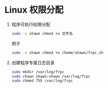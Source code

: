 # Linux 权限分配

1. 程序可执行权限分配

   ```sh
   sudo -u shawn chmod +x 文件名
   ```

   例子

   ```sh
   sudo -u shawn chmod +x /home/shawn/frpc.sh
   ```

2. 创建程序专属日志目录

   ```sh
   sudo mkdir /var/log/frpc
   sudo chown shawn:shawn /var/log/frpc
   sudo chmod 755 /var/log/frpc
   ```

   

